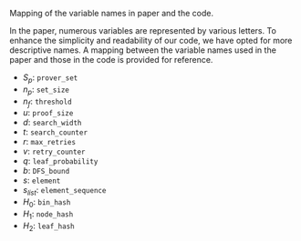 Mapping of the variable names in paper and the code.

In the paper, numerous variables are represented by various letters. To enhance the simplicity and readability of our code, we have opted for more descriptive names. A mapping between the variable names used in the paper and those in the code is provided for reference.

- $S_p$: `prover_set`
- $n_p$: `set_size`
- $n_f$: `threshold`
- $u$: `proof_size`
- $d$: `search_width`
- $t$: `search_counter`
- $r$: `max_retries`
- $v$: `retry_counter`
- $q$: `leaf_probability`
- $b$: `DFS_bound`
- $s$: `element`
- $s_{list}$: `element_sequence`
- $H_0$: `bin_hash`
- $H_1$: `node_hash`
- $H_2$: `leaf_hash`
